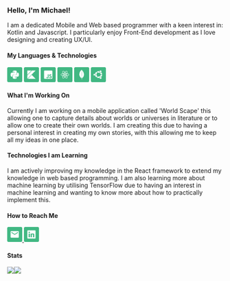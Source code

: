 <h3>Hello, I'm Michael!</h3>
<p>I am a dedicated Mobile and Web based programmer with a keen interest in: Kotlin and Javascript. I particularly enjoy Front-End development as I love designing and creating UX/UI.</p>

<div>
  <h4>My Languages & Technologies</h4>
  <img src="python.png" width="35" height="35" />
  <img src="kotlin.png" width="35" height="35" />
  <img src="javascript.png" width="35" height="35" />
  <img src="react.png" width="35" height="35" />
  <img src="mongodb.png" width="35" height="35" />
  <img src="ubuntu.png" width="35" height="35" />
</div>

<h4>What I'm Working On</h4>
<p>Currently I am working on a mobile application called 'World Scape' this allowing one to capture details about worlds or universes in literature or to allow one to create their own worlds. I am creating this due to having a personal interest in creating my own stories, with this allowing me to keep all my ideas in one place.</p>

<h4>Technologies I am Learning</h4>
<p>I am actively improving my knowledge in the React framework to extend my knowledge in web based programming. I am also learning more about machine learning by utilising TensorFlow due to having an interest in machine learning and wanting to know more about how to practically implement this.</p>
<h4>How to Reach Me</h4>

<div>
	<a href="mailto:michaelwoodroof@outlook.com?subject=GitHub%20Contact"/>
		<img src="email.png" width="35" height="35" />
	</a>
	<a href="https://www.linkedin.com/in/michaelwoodroof/">
		<img src="linkedin.png" width="35" height="35" />
	<a/>
</div>

<!-- Stats -->
<!-- Credit to https://github.com/anuraghazra/github-readme-stats -->
<div>
	<h4>Stats</h4>
    <img align="left" src="https://github-readme-stats.vercel.app/api?username=michaelwoodroof&count_private=true&show_icons=true&theme=vue-dark" />
    <img align="left" src="https://github-readme-stats.vercel.app/api/top-langs/?username=michaelwoodroof&langs_count=5&theme=vue-dark" />
</div>
